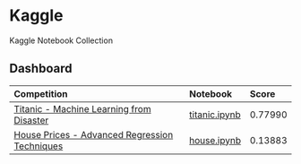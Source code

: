 # Kaggle

Kaggle Notebook Collection

## Dashboard

| Competition                                                                                                                      | Notebook                                   | Score   |
|:-------------------------------------------------------------------------------------------------------------------------------- |:------------------------------------------ |:------- |
| [Titanic - Machine Learning from Disaster](https://www.kaggle.com/competitions/titanic)                                          | [titanic.ipynb](./notebooks/titanic.ipynb) | 0.77990 |
| [House Prices - Advanced Regression Techniques](https://www.kaggle.com/competitions/house-prices-advanced-regression-techniques) | [house.ipynb](./notebooks/house.ipynb)     | 0.13883 |
